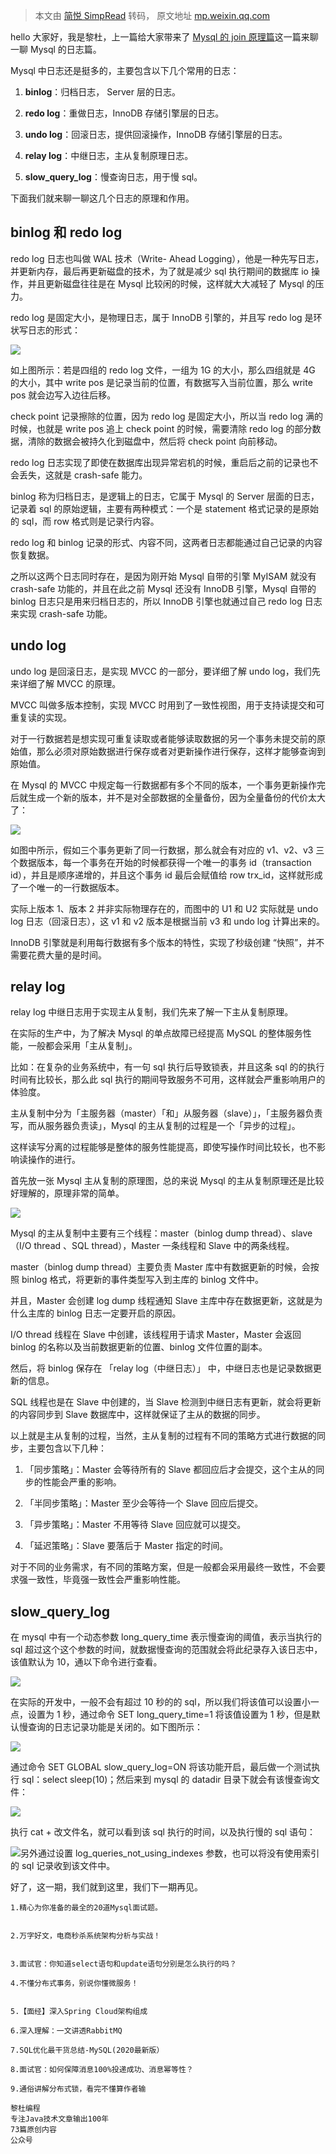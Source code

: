 > 本文由 [简悦 SimpRead](http://ksria.com/simpread/) 转码， 原文地址 [mp.weixin.qq.com](https://mp.weixin.qq.com/s?__biz=MzU1MzE4OTU0OQ==&mid=2247489139&idx=1&sn=310c85d09efa0771285d415725e6877f&scene=21#wechat_redirect)

hello 大家好，我是黎杜，上一篇给大家带来了 [Mysql 的 join 原理篇](https://mp.weixin.qq.com/s?__biz=MzU1MzE4OTU0OQ==&mid=2247489126&idx=1&sn=0be55deb921c49bd3b592dd155407b9d&scene=21#wechat_redirect)这一篇来聊一聊 Mysql 的日志篇。

Mysql 中日志还是挺多的，主要包含以下几个常用的日志：

1.  **binlog**：归档日志， Server 层的日志。

2.  **redo log**：重做日志，InnoDB 存储引擎层的日志。

3.  **undo log**：回滚日志，提供回滚操作，InnoDB 存储引擎层的日志。

4.  **relay log**：中继日志，主从复制原理日志。

5.  **slow_query_log**：慢查询日志，用于慢 sql。


下面我们就来聊一聊这几个日志的原理和作用。

binlog 和 redo log
-----------------

redo log 日志也叫做 WAL 技术（Write- Ahead Logging），他是一种先写日志，并更新内存，最后再更新磁盘的技术，为了就是减少 sql 执行期间的数据库 io 操作，并且更新磁盘往往是在 Mysql 比较闲的时候，这样就大大减轻了 Mysql 的压力。

redo log 是固定大小，是物理日志，属于 InnoDB 引擎的，并且写 redo log 是环状写日志的形式：

![](https://mmbiz.qpic.cn/mmbiz_png/IJUXwBNpKljxbzlsHykBluA1aQnxopm8Q3zmdA0icw6BiaWs8iaYYFkNDyvdftBflK7Fmrypd3Ip291weD0qL3XbQ/640?wx_fmt=png)

如上图所示：若是四组的 redo log 文件，一组为 1G 的大小，那么四组就是 4G 的大小，其中 write pos 是记录当前的位置，有数据写入当前位置，那么 write pos 就会边写入边往后移。

check point 记录擦除的位置，因为 redo log 是固定大小，所以当 redo log 满的时候，也就是 write pos 追上 check point 的时候，需要清除 redo log 的部分数据，清除的数据会被持久化到磁盘中，然后将 check point 向前移动。

redo log 日志实现了即使在数据库出现异常宕机的时候，重启后之前的记录也不会丢失，这就是 crash-safe 能力。

binlog 称为归档日志，是逻辑上的日志，它属于 Mysql 的 Server 层面的日志，记录着 sql 的原始逻辑，主要有两种模式：一个是 statement 格式记录的是原始的 sql，而 row 格式则是记录行内容。

redo log 和 binlog 记录的形式、内容不同，这两者日志都能通过自己记录的内容恢复数据。

之所以这两个日志同时存在，是因为刚开始 Mysql 自带的引擎 MyISAM 就没有 crash-safe 功能的，并且在此之前 Mysql 还没有 InnoDB 引擎，Mysql 自带的 binlog 日志只是用来归档日志的，所以 InnoDB 引擎也就通过自己 redo log 日志来实现 crash-safe 功能。

undo log
--------

undo log 是回滚日志，是实现 MVCC 的一部分，要详细了解 undo log，我们先来详细了解 MVCC 的原理。

MVCC 叫做多版本控制，实现 MVCC 时用到了一致性视图，用于支持读提交和可重复读的实现。

对于一行数据若是想实现可重复读取或者能够读取数据的另一个事务未提交前的原始值，那么必须对原始数据进行保存或者对更新操作进行保存，这样才能够查询到原始值。

在 Mysql 的 MVCC 中规定每一行数据都有多个不同的版本，一个事务更新操作完后就生成一个新的版本，并不是对全部数据的全量备份，因为全量备份的代价太大了：

![](https://mmbiz.qpic.cn/mmbiz_png/IJUXwBNpKljxbzlsHykBluA1aQnxopm8CURC2bLgrWp3d7iaTScVMWYfjua6cCu0Y3FIZBbksAGWl3Uu7osHoag/640?wx_fmt=png)

如图中所示，假如三个事务更新了同一行数据，那么就会有对应的 v1、v2、v3 三个数据版本，每一个事务在开始的时候都获得一个唯一的事务 id（transaction id），并且是顺序递增的，并且这个事务 id 最后会赋值给 row trx_id，这样就形成了一个唯一的一行数据版本。

实际上版本 1、版本 2 并非实际物理存在的，而图中的 U1 和 U2 实际就是 undo log 日志（回滚日志），这 v1 和 v2 版本是根据当前 v3 和 undo log 计算出来的。

InnoDB 引擎就是利用每行数据有多个版本的特性，实现了秒级创建 “快照”，并不需要花费大量的是时间。

relay log
---------

relay log 中继日志用于实现主从复制，我们先来了解一下主从复制原理。

在实际的生产中，为了解决 Mysql 的单点故障已经提高 MySQL 的整体服务性能，一般都会采用「主从复制」。

比如：在复杂的业务系统中，有一句 sql 执行后导致锁表，并且这条 sql 的的执行时间有比较长，那么此 sql 执行的期间导致服务不可用，这样就会严重影响用户的体验度。

主从复制中分为「主服务器（master）「和」从服务器（slave）」，「主服务器负责写，而从服务器负责读」，Mysql 的主从复制的过程是一个「异步的过程」。

这样读写分离的过程能够是整体的服务性能提高，即使写操作时间比较长，也不影响读操作的进行。

首先放一张 Mysql 主从复制的原理图，总的来说 Mysql 的主从复制原理还是比较好理解的，原理非常的简单。

![](https://mmbiz.qpic.cn/mmbiz_png/IJUXwBNpKljxbzlsHykBluA1aQnxopm8vE42ZzI67k5YK8dvVFQtbHEaiadRiaRGv0DNHjOKaiaILWzib2FbMfKVjw/640?wx_fmt=png)

Mysql 的主从复制中主要有三个线程：master（binlog dump thread）、slave（I/O thread 、SQL thread），Master 一条线程和 Slave 中的两条线程。

master（binlog dump thread）主要负责 Master 库中有数据更新的时候，会按照 binlog 格式，将更新的事件类型写入到主库的 binlog 文件中。

并且，Master 会创建 log dump 线程通知 Slave 主库中存在数据更新，这就是为什么主库的 binlog 日志一定要开启的原因。

I/O thread 线程在 Slave 中创建，该线程用于请求 Master，Master 会返回 binlog 的名称以及当前数据更新的位置、binlog 文件位置的副本。

然后，将 binlog 保存在 「relay log（中继日志）」 中，中继日志也是记录数据更新的信息。

SQL 线程也是在 Slave 中创建的，当 Slave 检测到中继日志有更新，就会将更新的内容同步到 Slave 数据库中，这样就保证了主从的数据的同步。

以上就是主从复制的过程，当然，主从复制的过程有不同的策略方式进行数据的同步，主要包含以下几种：

1.  「同步策略」：Master 会等待所有的 Slave 都回应后才会提交，这个主从的同步的性能会严重的影响。

2.  「半同步策略」：Master 至少会等待一个 Slave 回应后提交。

3.  「异步策略」：Master 不用等待 Slave 回应就可以提交。

4.  「延迟策略」：Slave 要落后于 Master 指定的时间。


对于不同的业务需求，有不同的策略方案，但是一般都会采用最终一致性，不会要求强一致性，毕竟强一致性会严重影响性能。

slow_query_log
--------------

在 mysql 中有一个动态参数 long_query_time 表示慢查询的阈值，表示当执行的 sql 超过这个这个参数的时间，就数据慢查询的范围就会将此纪录存入该日志中，该值默认为 10，通以下命令进行查看。

![](https://mmbiz.qpic.cn/mmbiz_png/IJUXwBNpKljxbzlsHykBluA1aQnxopm8xjT5k8ECGe9FYVTkXm6nTrP5bqb4PKW4XXicH0iaFJHiaOOJeZIPmIz9g/640?wx_fmt=png)

在实际的开发中，一般不会有超过 10 秒的的 sql，所以我们将该值可以设置小一点，设置为 1 秒，通过命令 SET long_query_time=1 将该值设置为 1 秒，但是默认慢查询的日志记录功能是关闭的。如下图所示：

![](https://mmbiz.qpic.cn/mmbiz_png/IJUXwBNpKljxbzlsHykBluA1aQnxopm8h4mGxbZmmrHh0uR5oHMnlOsSYXicSZAC2js74Y1S3ftibjyjZgBqQ8iag/640?wx_fmt=png)

通过命令 SET GLOBAL slow_query_log=ON 将该功能开启，最后做一个测试执行 sql：select sleep(10)；然后来到 mysql 的 datadir 目录下就会有该慢查询文件：

![](https://mmbiz.qpic.cn/mmbiz_png/IJUXwBNpKljxbzlsHykBluA1aQnxopm8sXib659TDEGOGA9uu5ZanDt1OvkNyYWhXFap4ib9oe9FfLVz080A7zcQ/640?wx_fmt=png)

执行 cat + 改文件名，就可以看到该 sql 执行的时间，以及执行慢的 sql 语句：

![](https://mmbiz.qpic.cn/mmbiz_png/IJUXwBNpKljxbzlsHykBluA1aQnxopm8DsDf7CBllWWxl9A69Q9YWPX7ia7PFXnMY2DICehh0eZVfyRLiaibtZMGg/640?wx_fmt=png)另外通过设置 log_queries_not_using_indexes 参数，也可以将没有使用索引的 sql 记录收到该文件中。

好了，这一期，我们就到这里，我们下一期再见。

```
1.精心为你准备的最全的20道Mysql面试题。


2.万字好文，电商秒杀系统架构分析与实战！


3.面试官：你知道select语句和update语句分别是怎么执行的吗？

4.不懂分布式事务，别说你懂微服务！


5.【面经】深入Spring Cloud架构组成

6.深入理解：一文讲透RabbitMQ

7.SQL优化最干货总结-MySQL(2020最新版）

8.面试官：如何保障消息100%投递成功、消息幂等性？

9.通俗讲解分布式锁，看完不懂算作者输

黎杜编程
专注Java技术文章输出100年
73篇原创内容
公众号
```